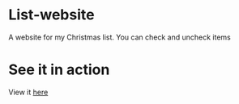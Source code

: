 # List-website

A website for my Christmas list. You can check and uncheck items

# See it in action

View it [here](https://list.s40.repl.co)